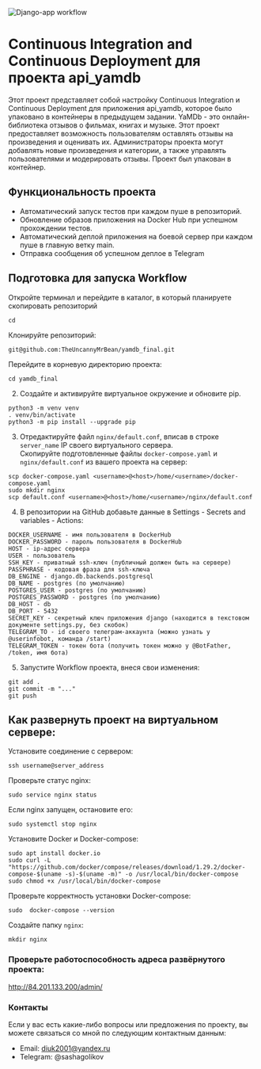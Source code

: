 ![Django-app workflow](https://github.com/TheUncannyMrBean/yamdb_final/actions/workflows/yamdb_workflow.yml/badge.svg)

# Continuous Integration and Continuous Deployment для проекта api_yamdb

Этот проект представляет собой настройку Continuous Integration и Continuous Deployment для приложения api_yamdb, которое было упаковано в контейнеры в предыдущем задании. YaMDb - это онлайн-библиотека отзывов о фильмах, книгах и музыке. Этот проект предоставляет возможность пользователям оставлять отзывы на произведения и оценивать их. Администраторы проекта могут добавлять новые произведения и категории, а также управлять пользователями и модерировать отзывы. Проект был упакован в контейнер.

## Функциональность проекта

- Автоматический запуск тестов при каждом пуше в репозиторий.
- Обновление образов приложения на Docker Hub при успешном прохождении тестов.
- Автоматический деплой приложения на боевой сервер при каждом пуше в главную ветку main.
- Отправка сообщения об успешном деплое в Telegram

## Подготовка для запуска Workflow

Откройте терминал и перейдите в каталог, в который планируете скопировать репозиторий
```
cd 
```
Клонируйте репозиторий:
```
git@github.com:TheUncannyMrBean/yamdb_final.git
```
Перейдите в корневую директорию проекта:
```
cd yamdb_final
```

2. Создайте и активируйте виртуальное окружение и обновите pip.
```
python3 -m venv venv
. venv/bin/activate
python3 -m pip install --upgrade pip
```

3. Отредактируйте файл `nginx/default.conf`, вписав в строке `server_name` IP своего виртуального сервера.  
Скопируйте подготовленные файлы `docker-compose.yaml` и `nginx/default.conf` из вашего проекта на сервер:
```
scp docker-compose.yaml <username>@<host>/home/<username>/docker-compose.yaml
sudo mkdir nginx
scp default.conf <username>@<host>/home/<username>/nginx/default.conf
```

4. В репозитории на GitHub добавьте данные в Settings - Secrets and variables - Actions:

```
DOCKER_USERNAME - имя пользователя в DockerHub
DOCKER_PASSWORD - пароль пользователя в DockerHub
HOST - ip-адрес сервера
USER - пользователь
SSH_KEY - приватный ssh-ключ (публичный должен быть на сервере)
PASSPHRASE - кодовая фраза для ssh-ключа
DB_ENGINE - django.db.backends.postgresql
DB_NAME - postgres (по умолчанию)
POSTGRES_USER - postgres (по умолчанию)
POSTGRES_PASSWORD - postgres (по умолчанию)
DB_HOST - db
DB_PORT - 5432
SECRET_KEY - секретный ключ приложения django (находится в текстовом документе settings.py, без скобок)
TELEGRAM_TO - id своего телеграм-аккаунта (можно узнать у @userinfobot, команда /start)
TELEGRAM_TOKEN - токен бота (получить токен можно у @BotFather, /token, имя бота)
```

5. Запустите Workflow проекта, внеся свои изменения:
```
git add .
git commit -m "..."
git push
```

## Как развернуть проект на виртуальном сервере:
Установите соединение с сервером:
```
ssh username@server_address
```
Проверьте статус nginx:
```
sudo service nginx status
```
Если nginx запущен, остановите его:
```
sudo systemctl stop nginx
```
Установите Docker и Docker-compose:
```
sudo apt install docker.io
sudo curl -L "https://github.com/docker/compose/releases/download/1.29.2/docker-compose-$(uname -s)-$(uname -m)" -o /usr/local/bin/docker-compose
sudo chmod +x /usr/local/bin/docker-compose
```
Проверьте корректность установки Docker-compose:
```
sudo  docker-compose --version
```
Создайте папку `nginx`:
```
mkdir nginx
```

### Проверьте работоспособность адреса развёрнутого проекта:
http://84.201.133.200/admin/

### Контакты
Если у вас есть какие-либо вопросы или предложения по проекту, вы можете связаться со мной по следующим контактным данным:

- Email: diuk2001@yandex.ru
- Telegram: @sashagolikov


